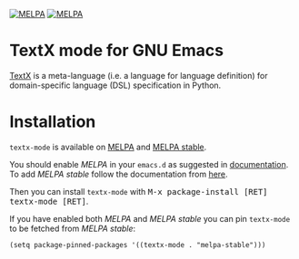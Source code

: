 [![MELPA](https://melpa.org/packages/textx-mode-badge.svg)](https://melpa.org/#/textx-mode)
[![MELPA](http://melpa-stable.milkbox.net/packages/textx-mode-badge.svg)](http://melpa-stable.milkbox.net/#/textx-mode)

# TextX mode for GNU Emacs

[TextX](http://igordejanovic.net/textX/) is a meta-language (i.e. a language for language definition) for domain-specific language (DSL) specification in Python.

# Installation

`textx-mode` is available on [MELPA](https://melpa.org/) and [MELPA stable](http://melpa-stable.milkbox.net/).

You should enable *MELPA* in your `emacs.d` as suggested in [documentation](https://github.com/melpa/melpa#usage).
To add *MELPA stable* follow the documentation from [here](https://github.com/melpa/melpa#melpa-stable).

Then you can install `textx-mode` with <kbd>M-x package-install [RET] textx-mode [RET]</kbd>.

If you have enabled both *MELPA* and *MELPA stable* you can pin `textx-mode` to be fetched from *MELPA stable*:

``` emacs-lisp
(setq package-pinned-packages '((textx-mode . "melpa-stable")))
```
